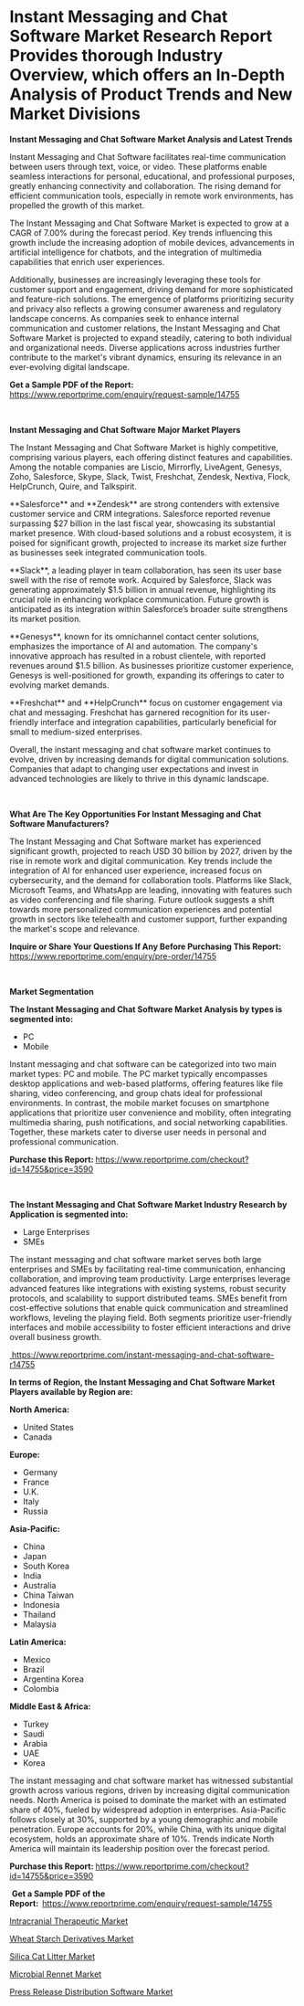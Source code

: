 <p><h1>Instant Messaging and Chat Software Market Research Report Provides thorough Industry Overview, which offers an In-Depth Analysis of Product Trends and New Market Divisions</h1></p><p><strong>Instant Messaging and Chat Software Market Analysis and Latest Trends</strong></p>
<p><p>Instant Messaging and Chat Software facilitates real-time communication between users through text, voice, or video. These platforms enable seamless interactions for personal, educational, and professional purposes, greatly enhancing connectivity and collaboration. The rising demand for efficient communication tools, especially in remote work environments, has propelled the growth of this market.</p><p>The Instant Messaging and Chat Software Market is expected to grow at a CAGR of 7.00% during the forecast period. Key trends influencing this growth include the increasing adoption of mobile devices, advancements in artificial intelligence for chatbots, and the integration of multimedia capabilities that enrich user experiences. </p><p>Additionally, businesses are increasingly leveraging these tools for customer support and engagement, driving demand for more sophisticated and feature-rich solutions. The emergence of platforms prioritizing security and privacy also reflects a growing consumer awareness and regulatory landscape concerns. As companies seek to enhance internal communication and customer relations, the Instant Messaging and Chat Software Market is projected to expand steadily, catering to both individual and organizational needs. Diverse applications across industries further contribute to the market's vibrant dynamics, ensuring its relevance in an ever-evolving digital landscape.</p></p>
<p><strong>Get a Sample PDF of the Report:&nbsp;</strong> <a href="https://www.reportprime.com/enquiry/request-sample/14755?utm_campaign=1166&utm_medium=2&utm_source=Github&utm_content=ia&utm_term=29112024&utm_id=instant-messaging-and-chat-software">https://www.reportprime.com/enquiry/request-sample/14755</a></p>
<p>&nbsp;</p>
<p><strong>Instant Messaging and Chat Software Major Market Players</strong></p>
<p><p>The Instant Messaging and Chat Software Market is highly competitive, comprising various players, each offering distinct features and capabilities. Among the notable companies are Liscio, Mirrorfly, LiveAgent, Genesys, Zoho, Salesforce, Skype, Slack, Twist, Freshchat, Zendesk, Nextiva, Flock, HelpCrunch, Quire, and Talkspirit.</p><p>**Salesforce** and **Zendesk** are strong contenders with extensive customer service and CRM integrations. Salesforce reported revenue surpassing $27 billion in the last fiscal year, showcasing its substantial market presence. With cloud-based solutions and a robust ecosystem, it is poised for significant growth, projected to increase its market size further as businesses seek integrated communication tools.</p><p>**Slack**, a leading player in team collaboration, has seen its user base swell with the rise of remote work. Acquired by Salesforce, Slack was generating approximately $1.5 billion in annual revenue, highlighting its crucial role in enhancing workplace communication. Future growth is anticipated as its integration within Salesforce’s broader suite strengthens its market position.</p><p>**Genesys**, known for its omnichannel contact center solutions, emphasizes the importance of AI and automation. The company's innovative approach has resulted in a robust clientele, with reported revenues around $1.5 billion. As businesses prioritize customer experience, Genesys is well-positioned for growth, expanding its offerings to cater to evolving market demands.</p><p>**Freshchat** and **HelpCrunch** focus on customer engagement via chat and messaging. Freshchat has garnered recognition for its user-friendly interface and integration capabilities, particularly beneficial for small to medium-sized enterprises. </p><p>Overall, the instant messaging and chat software market continues to evolve, driven by increasing demands for digital communication solutions. Companies that adapt to changing user expectations and invest in advanced technologies are likely to thrive in this dynamic landscape.</p></p>
<p>&nbsp;</p>
<p><strong>What Are The Key Opportunities For Instant Messaging and Chat Software Manufacturers?</strong></p>
<p><p>The Instant Messaging and Chat Software market has experienced significant growth, projected to reach USD 30 billion by 2027, driven by the rise in remote work and digital communication. Key trends include the integration of AI for enhanced user experience, increased focus on cybersecurity, and the demand for collaboration tools. Platforms like Slack, Microsoft Teams, and WhatsApp are leading, innovating with features such as video conferencing and file sharing. Future outlook suggests a shift towards more personalized communication experiences and potential growth in sectors like telehealth and customer support, further expanding the market's scope and relevance.</p></p>
<p><strong>Inquire or Share Your Questions If Any Before Purchasing This Report:</strong> <a href="https://www.reportprime.com/enquiry/pre-order/14755?utm_campaign=1166&utm_medium=2&utm_source=Github&utm_content=ia&utm_term=29112024&utm_id=instant-messaging-and-chat-software">https://www.reportprime.com/enquiry/pre-order/14755</a></p>
<p>&nbsp;</p>
<p><strong>Market Segmentation</strong></p>
<p><strong>The Instant Messaging and Chat Software Market Analysis by types is segmented into:</strong></p>
<p><ul><li>PC</li><li>Mobile</li></ul></p>
<p><p>Instant messaging and chat software can be categorized into two main market types: PC and mobile. The PC market typically encompasses desktop applications and web-based platforms, offering features like file sharing, video conferencing, and group chats ideal for professional environments. In contrast, the mobile market focuses on smartphone applications that prioritize user convenience and mobility, often integrating multimedia sharing, push notifications, and social networking capabilities. Together, these markets cater to diverse user needs in personal and professional communication.</p></p>
<p><strong>Purchase this Report:&nbsp;</strong><a href="https://www.reportprime.com/checkout?id=14755&price=3590&utm_campaign=1166&utm_medium=2&utm_source=Github&utm_content=ia&utm_term=29112024&utm_id=instant-messaging-and-chat-software">https://www.reportprime.com/checkout?id=14755&price=3590</a></p>
<p>&nbsp;</p>
<p><strong>The Instant Messaging and Chat Software Market Industry Research by Application is segmented into:</strong></p>
<p><ul><li>Large Enterprises</li><li>SMEs</li></ul></p>
<p><p>The instant messaging and chat software market serves both large enterprises and SMEs by facilitating real-time communication, enhancing collaboration, and improving team productivity. Large enterprises leverage advanced features like integrations with existing systems, robust security protocols, and scalability to support distributed teams. SMEs benefit from cost-effective solutions that enable quick communication and streamlined workflows, leveling the playing field. Both segments prioritize user-friendly interfaces and mobile accessibility to foster efficient interactions and drive overall business growth.</p></p>
<p><a href="https://www.reportprime.com/instant-messaging-and-chat-software-r14755?utm_campaign=1166&utm_medium=2&utm_source=Github&utm_content=ia&utm_term=29112024&utm_id=instant-messaging-and-chat-software">&nbsp;https://www.reportprime.com/instant-messaging-and-chat-software-r14755</a></p>
<p><strong>In terms of Region, the Instant Messaging and Chat Software Market Players available by Region are:</strong></p>
<p>
    <p> <strong> North America: </strong>
        <ul>
            <li>United States</li>
            <li>Canada</li>
        </ul>
        </p> 
    <p> <strong> Europe: </strong>
        <ul>
            <li>Germany</li>
            <li>France</li>
            <li>U.K.</li>
            <li>Italy</li>
            <li>Russia</li>
        </ul>
        </p> 
    <p> <strong> Asia-Pacific: </strong>
        <ul>
            <li>China</li>
            <li>Japan</li>
            <li>South Korea</li>
            <li>India</li>
            <li>Australia</li>
            <li>China Taiwan</li>
            <li>Indonesia</li>
            <li>Thailand</li>
            <li>Malaysia</li>
        </ul>
        </p> 
    <p> <strong> Latin America: </strong>
        <ul>
            <li>Mexico</li>
            <li>Brazil</li>
            <li>Argentina Korea</li>
            <li>Colombia</li>
        </ul>
        </p> 
    <p> <strong> Middle East & Africa: </strong>
        <ul>
            <li>Turkey</li>
            <li>Saudi</li>
            <li>Arabia</li>
            <li>UAE</li>
            <li>Korea</li>
        </ul>
    </p>
    </p>
<p><p>The instant messaging and chat software market has witnessed substantial growth across various regions, driven by increasing digital communication needs. North America is poised to dominate the market with an estimated share of 40%, fueled by widespread adoption in enterprises. Asia-Pacific follows closely at 30%, supported by a young demographic and mobile penetration. Europe accounts for 20%, while China, with its unique digital ecosystem, holds an approximate share of 10%. Trends indicate North America will maintain its leadership position over the forecast period.</p></p>
<p><strong>Purchase this Report: </strong><a href="https://www.reportprime.com/checkout?id=14755&price=3590&utm_campaign=1166&utm_medium=2&utm_source=Github&utm_content=ia&utm_term=29112024&utm_id=instant-messaging-and-chat-software">https://www.reportprime.com/checkout?id=14755&price=3590</a></p>
<p>&nbsp;<strong>Get a Sample PDF of the Report:&nbsp;&nbsp;</strong><a href="https://www.reportprime.com/enquiry/request-sample/14755?utm_campaign=1166&utm_medium=2&utm_source=Github&utm_content=ia&utm_term=29112024&utm_id=instant-messaging-and-chat-software">https://www.reportprime.com/enquiry/request-sample/14755</a></p>
<p><strong></strong></p>
<p><p><a href="https://issuu.com/reportprime-2/docs/intracranial-therapeutic-market-size-2030.pptx?utm_campaign=1166&utm_medium=2&utm_source=Github&utm_content=ia&utm_term=29112024&utm_id=instant-messaging-and-chat-software">Intracranial Therapeutic Market</a></p><p><a href="https://issuu.com/reportprime-2/docs/wheat-starch-derivatives-market-size-2030.pptx?utm_campaign=1166&utm_medium=2&utm_source=Github&utm_content=ia&utm_term=29112024&utm_id=instant-messaging-and-chat-software">Wheat Starch Derivatives Market</a></p><p><a href="https://www.linkedin.com/pulse/global-silica-cat-litter-market-trends-innovations-forward-looking-ngslc?utm_campaign=1166&utm_medium=2&utm_source=Github&utm_content=ia&utm_term=29112024&utm_id=instant-messaging-and-chat-software">Silica Cat Litter Market</a></p><p><a href="https://www.linkedin.com/pulse/microbial-rennet-market-evolution-global-trends-regional-guq4f?utm_campaign=1166&utm_medium=2&utm_source=Github&utm_content=ia&utm_term=29112024&utm_id=instant-messaging-and-chat-software">Microbial Rennet Market</a></p><p><a href="https://github.com/yoshih12/Market-Research-Report-List-4/blob/main/press-release-distribution-software-market.md?utm_campaign=1166&utm_medium=2&utm_source=Github&utm_content=ia&utm_term=29112024&utm_id=instant-messaging-and-chat-software">Press Release Distribution Software Market</a></p></p>